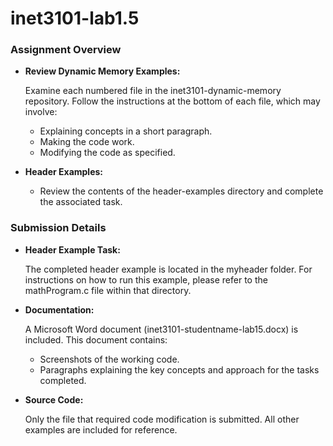 # inet3101-lab1.5
### Assignment Overview
- **Review Dynamic Memory Examples:**

    Examine each numbered file in the inet3101-dynamic-memory repository. Follow the instructions at the bottom of each file, which may involve:
    - Explaining concepts in a short paragraph.
    - Making the code work.
    - Modifying the code as specified.
- **Header Examples:**
  - Review the contents of the header-examples directory and complete the associated task.

### Submission Details
- **Header Example Task:**

  The completed header example is located in the myheader folder. For instructions on how to run this example, please refer to the mathProgram.c file within that directory.

- **Documentation:**

  A Microsoft Word document (inet3101-studentname-lab15.docx) is included. This document contains:

  - Screenshots of the working code.
  - Paragraphs explaining the key concepts and approach for the tasks completed.
  
- **Source Code:**

  Only the file that required code modification is submitted. All other examples are included for reference.

